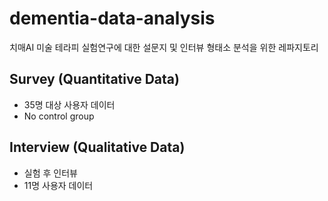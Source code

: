 # dementia-data-analysis
치매AI 미술 테라피 실험연구에 대한 설문지 및 인터뷰 형태소 분석을 위한 레파지토리

## Survey (Quantitative Data)
* 35명 대상 사용자 데이터
* No control group

## Interview (Qualitative Data)
* 실험 후 인터뷰
* 11명 사용자 데이터